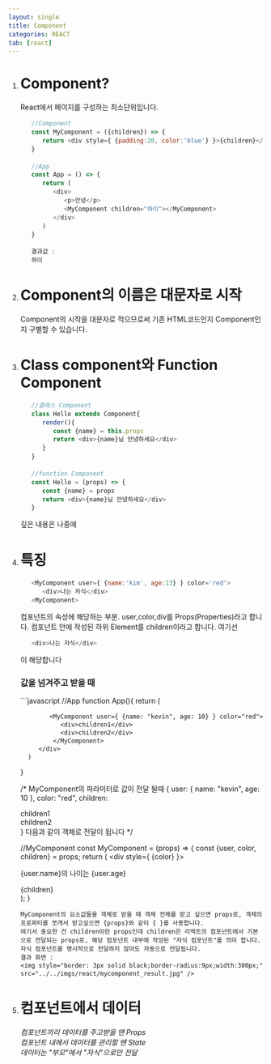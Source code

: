 ```yaml
---
layout: single
title: Component
categories: REACT
tab: [react]
---
```


1. # Component?
   React에서 페이지를 구성하는 최소단위입니다.
   ```javascript
      //Component   
      const MyComponent = ({children}) => {
         return <div style={ {padding:20, color:'blue'} }>{children}</div>
      }

      //App
      const App = () => {
         return (
            <div>
               <p>안녕</p>
               <MyComponent children="하이"></MyComponent>
            </div>
         )
      }

      결과값 : 
      하이
   ```
1. # Component의 이름은 대문자로 시작
   Component의 시작을 대문자로 적으므로써 기존 HTML코드인지 Component인지 구별할 수 있습니다.
1. # Class component와 Function Component
   ```javascript
      //클래스 Component
      class Hello extends Component{
         render(){
            const {name} = this.props
            return <div>{name}님 안녕하세요</div>
         }
      }

      //function Component
      const Hello = (props) => {
         const {name} = props
         return <div>{name}님 안녕하세요</div>
      }
   ```
   깊은 내용은 나중에
1. # 특징
   ```javascript
      <MyComponent user={ {name:'kim', age:13} } color='red'>
         <div>나는 자식</div>
      <MyComponent>
   ```
   컴포넌트의 속성에 해당하는 부분. user,color,div를 Props(Properties)라고 합니다. 컴포넌트 안에 작성된 하위 Element를 children이라고 합니다. 여기선    
   ```javascript
      <div>나는 자식</div>
   ```
   이 해당합니다   
   <h3>값을 넘겨주고 받을 때</h3>
   ```javascript
   //App
      function App(){
         return (
            <div className="App">
              
               <MyComponent user={ {name: "kevin", age: 10} } color="red">
                  <div>children1</div>
                  <div>children2</div>
                </MyComponent>
            </div>
         )
      }

      /*
      MyComponent의 파라미터로 값이 전달 될때
      {
        user: { name: "kevin", age: 10 },
        color: "red",
        children: <div>children1</div>
                  <div>children2</div>
      }
      다음과 같이 객체로 전달이 됩니다
      */ 

      //MyComponent
      const MyComponent = (props) => {
         const {user, color, children} = props;
         return (
            <div style={ {color} }>
               <p>{user.name}의 나이는 {user.age}</p>
                  {children}
            </div>
         );
      }
   ```
   MyComponent의 요소값들을 객체로 받을 때 객체 전체를 받고 싶으면 props로, 객체의 프로퍼티를 쪼개서 받고싶으면 {props}와 같이 { }를 사용합니다.   
   여기서 중요한 건 children이란 props인데 children은 리액트의 컴포넌트에서 기본으로 전달되는 props로, 해당 컴포넌트 내부에 작성된 "자식 컴포넌트"를 의미 합니다. 자식 컴포넌트를 명시적으로 전달하지 않아도 자동으로 전달됩니다.   
   결과 화면 :   
   <img style="border: 3px solid black;border-radius:9px;width:300px;" src="../../imgs/react/mycomponent_result.jpg" />   
1. # 컴포넌트에서 데이터   
   *컴포넌트끼리 데이터를 주고받을 땐 Props*   
   *컴포넌트 내에서 데이터를 관리할 땐 State*    
   *데이터는 "부모"에서 "자식"으로만 전달*   
